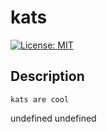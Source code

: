 # kats
  [![License: MIT](https://img.shields.io/badge/License-MIT-yellow.svg)](https://opensource.org/licenses/MIT)

  ## Description
    
    kats are cool

  undefined
  undefined



  


